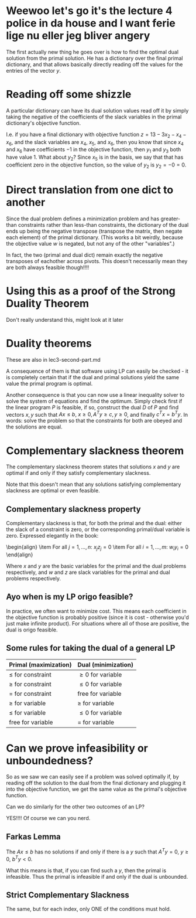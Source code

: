 # Weewoo let's go it's the lecture 4 police in da house and I want ferie lige nu eller jeg bliver angery

The first actually new thing he goes over is how to find the optimal dual
solution from the primal solution. He has a dictionary over the final primal
dictionary, and that allows basically directly reading off the values for the
entries of the vector $y$.

# Reading off some shizzle

A particular dictionary can have its dual solution values read off it by simply
taking the negative of the coefficients of the slack variables in the primal
dictionary's objective function.

I.e. if you have a final dictionary with objective function $z = 13 - 3x_2 -
x_4 - x_6$, and the slack variables are $x_4$, $x_5$, and $x_6$, then you know
that since $x_4$ and $x_6$ have coefficients $-1$ in the objective function,
then $y_1$ and $y_3$ both have value 1. What about $y_2$? Since $x_5$ is in the
basis, we say that that has coefficient zero in the objective function, so the
value of $y_2$ is $y_2 = -0 = 0$.

# Direct translation from one dict to another

Since the dual problem defines a minimization problem and has greater-than
constraints rather than less-than constraints, the dictionary of the dual ends
up being the negative transpose (transpose the matrix, then negate each element)
of the primal dictionary. (This works a bit weirdly, because the objective
value $w$ is negated, but not any of the other "variables".)

In fact, the two (primal and dual dict) remain exactly the negative transposes
of eachother across pivots. This doesn't necessarily mean they are both always
feasible though!!!!

# Using this as a proof of the Strong Duality Theorem

Don't really understand this, might look at it later

# Duality theorems

These are also in lec3-second-part.md

A consequence of them is that software using LP can easily be checked - it is
completely certain that if the dual and primal solutions yield the same value
the primal program is optimal.

Another consequence is that you can now use a linear inequality solver to solve
the system of equations and find the optimum. Simply check first if the linear
program $P$ is feasible, if so, construct the dual $D$ of $P$ and find vectors
$x, y$ such that $Ax \leq b,\ x\geq 0, A^Ty \geq c, y\geq 0$, and finally $c^Tx
= b^Ty$. In words: solve the problem so that the constraints for both are obeyed
and the solutions are equal.

# Complementary slackness theorem

The complementary slackness theorem states that solutions $x$ and $y$ are
optimal if and only if they satisfy complementary slackness.

Note that this doesn't mean that any solutions satisfying complementary
slackness are optimal or even feasible.

## Complementary slackness property

Complementary slackness is that, for both the primal and the dual: either the
slack of a constraint is zero, or the corresponding primal/dual variable is
zero. Expressed elegantly in the book:

\begin{align}
    \item For all $j = 1, ..., n$: $x_jz_j = 0$
    \item For all $i = 1, ..., m$: $w_iy_i = 0$
\end{align}

Where $x$ and $y$ are the basic variables for the primal and the dual problems
respectively, and $w$ and $z$ are slack variables for the primal and dual
problems respectively.

## Ayo when is my LP origo feasible?

In practice, we often want to minimize cost. This means each coefficient in the
objective function is probably positive (since it is cost - otherwise you'd just
make infinite product). For situations where all of those are positive, the dual
is origo feasible.

## Some rules for taking the dual of a general LP

| Primal (maximization)           | Dual (minimization)           |
|---------------------------------|-------------------------------|
| $\leq$ for constraint           |     $\geq0$ for variable      |
| $\geq$ for constraint           |     $\leq0$ for variable      |
| $=$ for constraint              |     free for variable         |
| $\geq$ for variable             |     $\geq$ for variable       |
| $\leq$ for variable             |     $\leq0$ for variable      |
| free for variable               |     $=$ for variable          |


# Can we prove infeasibility or unboundedness?

So as we saw we can easily see if a problem was solved optimally if, by reading
off the solution to the dual from the final dictionary and plugging it into the
objective function, we get the same value as the primal's objective function.

Can we do similarly for the other two outcomes of an LP?

YES!!!! Of course we can you nerd.

## Farkas Lemma

The $Ax \leq b$ has no solutions if and only if there is a $y$ such that $A^Ty =
0$, $y\geq 0$, $b^Ty < 0$.

What this means is that, if you can find such a $y$, then the primal is
infeasible. Thus the primal is infeasible if and only if the dual is unbounded.

## Strict Complementary Slackness

The same, but for each index, only ONE of the conditions must hold.
